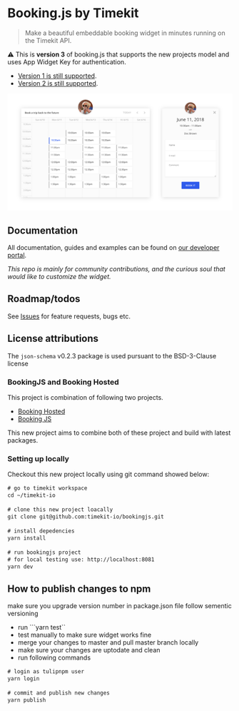 # Booking.js by Timekit

> Make a beautiful embeddable booking widget in minutes running on the Timekit API.

⚠️ This is **version 3** of booking.js that supports the new projects model and uses App Widget Key for authentication. 

- [Version 1 is still supported](https://github.com/timekit-io/booking-js/tree/master-v1).
- [Version 2 is still supported](https://github.com/timekit-io/booking-js/tree/master).

![Booking.js Screenshot](misc/widget-screenshot.png)

## Documentation

All documentation, guides and examples can be found on [our developer portal](https://developers.timekit.io/v2/docs/booking-widget-v2).

*This repo is mainly for community contributions, and the curious soul that would like to customize the widget.*

## Roadmap/todos

See [Issues](https://github.com/timekit-io/booking-js/issues) for feature requests, bugs etc.

## License attributions

The `json-schema` v0.2.3 package is used pursuant to the BSD-3-Clause license

### BookingJS and Booking Hosted

This project is combination of following two projects.
* [Booking Hosted](https://github.com/timekit-io/book-hosted)
* [Booking JS](https://github.com/timekit-io/booking-js)

This new project aims to combine both of these project and build with latest packages.

### Setting up locally

Checkout this new project locally using git command showed below:
```
# go to timekit workspace
cd ~/timekit-io

# clone this new project loacally
git clone git@github.com:timekit-io/bookingjs.git

# install depedencies
yarn install

# run bookingjs project
# for local testing use: http://localhost:8081
yarn dev
```

## How to publish changes to npm
make sure you upgrade version number in package.json file follow sementic versioning
- run ```yarn test``
- test manually to make sure widget works fine
- merge your changes to master and pull master branch locally
- make sure your changes are uptodate and clean
- run following commands

```
# login as tulipnpm user
yarn login

# commit and publish new changes
yarn publish
```